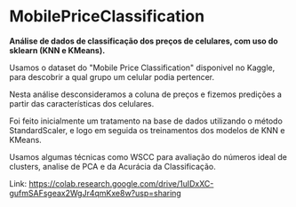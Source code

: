 # MobilePriceClassification
**Análise de dados de classificação dos preços de celulares, com uso do sklearn (KNN e KMeans).**

Usamos o dataset do "Mobile Price Classification" disponivel no Kaggle, para descobrir a qual grupo um celular podia pertencer.

Nesta análise desconsideramos a coluna de preços e fizemos predições a partir das características dos celulares.

Foi feito inicialmente um tratamento na base de dados utilizando o método StandardScaler, e logo em seguida os treinamentos dos modelos de KNN e KMeans.

Usamos algumas técnicas como WSCC para avaliação do números ideal de clusters, analise de PCA e da Acurácia da Classificação.


Link: https://colab.research.google.com/drive/1uIDxXC-gufmSAFsgeax2WgJr4qmKxe8w?usp=sharing
